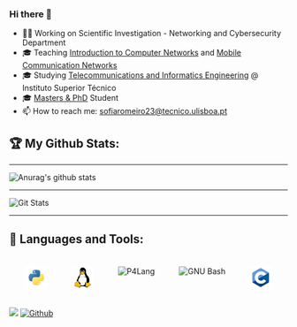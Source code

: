 ### Hi there 👋

- 👨‍💻 Working on Scientific Investigation - Networking and Cybersecurity Department
- 🎓 Teaching [Introduction to Computer Networks](https://fenix.tecnico.ulisboa.pt/cursos/lerc/disciplina-curricular/845953938490016) and [Mobile Communication Networks](https://fenix.tecnico.ulisboa.pt/cursos/merc/disciplina-curricular/1127428915200319) 
- 🎓 Studying [Telecommunications and Informatics Engineering](https://fenix.tecnico.ulisboa.pt/cursos/merc/descricao) @ Instituto Superior Técnico
- 🎓 [Masters & PhD](https://doctoralschool.tecnico.ulisboa.pt/doctoral-programmes/phd-fast-track/#What-is-it) Student 
- 📫 How to reach me: sofiaromeiro23@tecnico.ulisboa.pt

## :trophy: My Github Stats:
__________________________________________________

![Anurag's github stats](https://github-readme-stats.vercel.app/api?username=SofiaRomeiro&show_icons=true&theme=tokyonight&count_private=true)

___________________________________________________

![Git Stats]()

___________________________________________________

## 🧰 Languages and Tools:
<p align="center">
  <img src="https://raw.githubusercontent.com/github/explore/80688e429a7d4ef2fca1e82350fe8e3517d3494d/topics/python/python.png" alt="Python" height="40" style="vertical-align:top; margin:20px">
  <img src="https://raw.githubusercontent.com/github/explore/80688e429a7d4ef2fca1e82350fe8e3517d3494d/topics/linux/linux.png" alt="Linux" height="40" style="vertical-align:top; margin:20px">
  <img src="https://avatars.githubusercontent.com/u/10765181?s=200&v=4" alt="P4Lang" height="40" style="vertical-align:top; margin:20px">
  <img src="https://camo.githubusercontent.com/1d19b0321539fd04f6ab0b0a5c1aa62c511561fb0f9382a28a143b3128c2369f/68747470733a2f2f63646e2e7261776769742e636f6d2f6f64622f6f6666696369616c2d626173682d6c6f676f2f6d61737465722f6173736574732f4c6f676f732f4964656e746974792f504e472f424153485f6c6f676f2d7472616e73706172656e742d62672d636f6c6f722e706e67" alt="GNU Bash" height="40" style="vertical-align:top; margin:20px">
  <img src="https://raw.githubusercontent.com/github/explore/80688e429a7d4ef2fca1e82350fe8e3517d3494d/topics/c/c.png" alt="Clang" height="40" style="vertical-align:top; margin:20px">

![](https://visitor-badge.laobi.icu/badge?page_id=SofiaRomeiro.SofiaRomeiro)
[![Github](https://img.shields.io/github/followers/SofiaRomeiro?label=Follow&style=social)](https://github.com/SofiaRomeiro)
